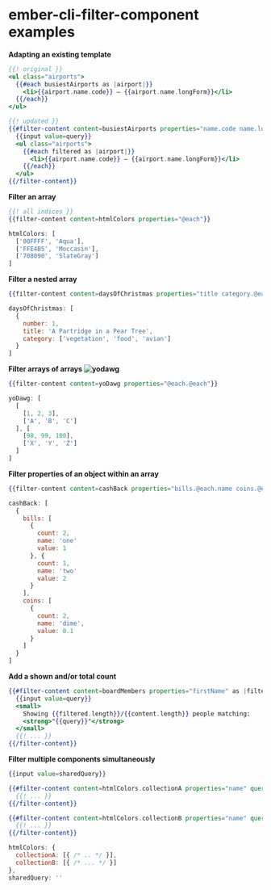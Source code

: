 # ember-cli-filter-component examples

**Adapting an existing template**
```handlebars
{{! original }}
<ul class="airports">
  {{#each busiestAirports as |airport|}}
    <li>{{airport.name.code}} – {{airport.name.longForm}}</li>
  {{/each}}
</ul>
```

```handlebars
{{! updated }}
{{#filter-content content=busiestAirports properties="name.code name.longForm" as |filtered query|}}
  {{input value=query}}
  <ul class="airports">
    {{#each filtered as |airport|}}
      <li>{{airport.name.code}} – {{airport.name.longForm}}</li>
    {{/each}}
  </ul>
{{/filter-content}}
```

**Filter an array**

```handlebars
{{! all indices }}
{{filter-content content=htmlColors properties="@each"}}
```
```javascript
htmlColors: [
  ['00FFFF', 'Aqua'],
  ['FFE4B5', 'Moccasin'],
  ['708090', 'SlateGray']
]
```

**Filter a nested array**
```handlebars
{{filter-content content=daysOfChristmas properties="title category.@each"}}
```
```javascript
daysOfChristmas: [
  {
    number: 1,
    title: 'A Partridge in a Pear Tree',
    category: ['vegetation', 'food', 'avian']
  }
]
```

**Filter arrays of arrays ![yodawg](http://i.imgur.com/wkB6nwQ.png)**
```handlebars
{{filter-content content=yoDawg properties="@each.@each"}}
```
```javascript
yoDawg: [
  [
    [1, 2, 3],
    ['A', 'B', 'C']
  ], [
    [98, 99, 100],
    ['X', 'Y', 'Z']
  ]
]
```

**Filter properties of an object within an array**
```handlebars
{{filter-content content=cashBack properties="bills.@each.name coins.@each.name"}}
```
```javascript
cashBack: [
  {
    bills: [
      {
        count: 2,
        name: 'one'
        value: 1
      }, {
        count: 1,
        name: 'two'
        value: 2
      }
    ],
    coins: [
      {
        count: 2,
        name: 'dime',
        value: 0.1
      }
    ]
  }
]
```

**Add a shown and/or total count**
```handlebars
{{#filter-content content=boardMembers properties="firstName" as |filtered query|}}
  {{input value=query}}
  <small>
    Showing {{filtered.length}}/{{content.length}} people matching:
    <strong>"{{query}}"</strong>
  </small>
  {{! ... }}
{{/filter-content}}
```

**Filter multiple components simultaneously**
```handlebars
{{input value=sharedQuery}}

{{#filter-content content=htmlColors.collectionA properties="name" query=sharedQuery as |filtered query|}}
  {{! ... }}
{{/filter-content}}

{{#filter-content content=htmlColors.collectionB properties="name" query=sharedQuery as |filtered query|}}
  {{! ... }}
{{/filter-content}}
```
```javascript
htmlColors: {
  collectionA: [{ /* .. */ }],
  collectionB: [{ /* ... */ }]
},
sharedQuery: ''
```
